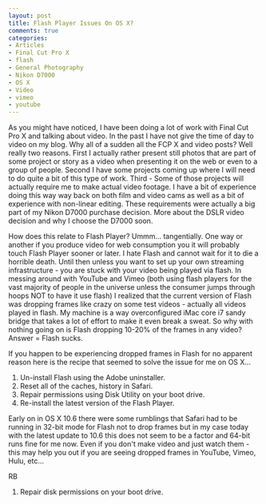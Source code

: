 ```yaml
---
layout: post
title: Flash Player Issues On OS X?
comments: true
categories:
- Articles
- Final Cut Pro X
- flash
- General Photography
- Nikon D7000
- OS X
- Video
- vimeo
- youtube
---
```

As you might have noticed, I have been doing a lot of work with Final Cut Pro X and talking about video. In the past I have not give the time of day to video on my blog. Why all of a sudden all the FCP X and video posts? Well really two reasons. First I actually rather present still photos that are part of some project or story as a video when presenting it on the web or even to a group of people. Second I have some projects coming up where I will need to do quite a bit of this type of work. Third - Some of those projects will actually require me to make actual video footage. I have a bit of experience doing this way way back on both film and video cams as well as a bit of experience with non-linear editing. These requirements were actually a big part of my Nikon D7000 purchase decision. More about the DSLR video decision and why I choose the D7000 soon.

How does this relate to Flash Player? Ummm... tangentially. One way or another if you produce video for web consumption you it will probably touch Flash Player sooner or later. I hate Flash and cannot wait for it to die a horrible death. Until then unless you want to set up your own streaming infrastructure - you are stuck with your video being played via flash. In messing around with YouTube and Vimeo (both using flash players for the vast majority of people in the universe unless the consumer jumps through hoops NOT to have it use flash) I realized that the current version of Flash was dropping frames like crazy on some test videos - actually all videos played in flash. My machine is a way overconfigured iMac core i7 sandy bridge that takes a lot of effort to make it even break a sweat. So why with nothing going on is Flash dropping 10-20% of the frames in any video? Answer = Flash sucks.

If you happen to be experiencing dropped frames in Flash for no apparent reason here is the recipe that seemed to solve the issue for me on OS X...
<ol>
	<li>Un-install Flash using the Adobe uninstaller.</li>
	<li>Reset all of the caches, history in Safari.</li>
	<li>Repair permissions using Disk Utility on your boot drive.</li>
	<li>Re-install the latest version of the Flash Player.</li>
</ol>
Early on in OS X 10.6 there were some rumblings that Safari had to be running in 32-bit mode for Flash not to drop frames but in my case today with the latest update to 10.6 this does not seem to be a factor and 64-bit runs fine for me now. Even if you don't make video and just watch them - this may help you out if you are seeing dropped frames in YouTube, Vimeo, Hulu, etc...

RB
<ol>
	<li>Repair disk permissions on your boot drive.</li>
</ol>